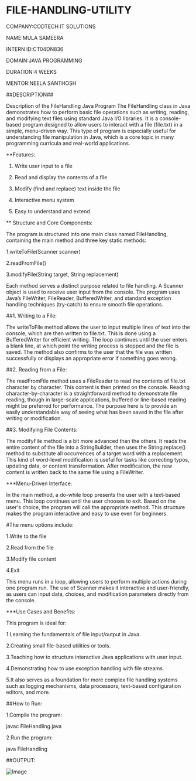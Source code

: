 # FILE-HANDLING-UTILITY

COMPANY:CODTECH IT SOLUTIONS

NAME:MULA SAMEERA

INTERN ID:CT04DN836

DOMAIN:JAVA PROGRAMMING

DURATION:4 WEEKS

MENTOR:NEELA SANTHOSH

##DESCRIPTION##

Description of the FileHandling Java Program
The FileHandling class in Java demonstrates how to perform basic file operations such as writing, reading, and modifying text files using standard Java I/O libraries. It is a console-based program designed to allow users to interact with a file (file.txt) in a simple, menu-driven way. This type of program is especially useful for understanding file manipulation in Java, which is a core topic in many programming curricula and real-world applications.

**Features:

1. Write user input to a file

2. Read and display the contents of a file

3. Modify (find and replace) text inside the file

4. Interactive menu system

5. Easy to understand and extend

** Structure and Core Components:

The program is structured into one main class named FileHandling, containing the main method and three key static methods:

1.writeToFile(Scanner scanner)

2.readFromFile()

3.modifyFile(String target, String replacement)

Each method serves a distinct purpose related to file handling. A Scanner object is used to receive user input from the console. The program uses Java’s FileWriter, FileReader, BufferedWriter, and standard exception handling techniques (try-catch) to ensure smooth file operations.

##1. Writing to a File:

The writeToFile method allows the user to input multiple lines of text into the console, which are then written to file.txt. This is done using a BufferedWriter for efficient writing. The loop continues until the user enters a blank line, at which point the writing process is stopped and the file is saved. The method also confirms to the user that the file was written successfully or displays an appropriate error if something goes wrong.

##2. Reading from a File:

The readFromFile method uses a FileReader to read the contents of file.txt character by character. This content is then printed on the console. Reading character-by-character is a straightforward method to demonstrate file reading, though in large-scale applications, buffered or line-based reading might be preferred for performance. The purpose here is to provide an easily understandable way of seeing what has been saved in the file after writing or modification.

##3. Modifying File Contents:

The modifyFile method is a bit more advanced than the others. It reads the entire content of the file into a StringBuilder, then uses the String.replace() method to substitute all occurrences of a target word with a replacement. This kind of word-level modification is useful for tasks like correcting typos, updating data, or content transformation. After modification, the new content is written back to the same file using a FileWriter.

 ***Menu-Driven Interface:
 
In the main method, a do-while loop presents the user with a text-based menu. This loop continues until the user chooses to exit. Based on the user's choice, the program will call the appropriate method. This structure makes the program interactive and easy to use even for beginners.

#The menu options include:

1.Write to the file

2.Read from the file

3.Modify file content

4.Exit

This menu runs in a loop, allowing users to perform multiple actions during one program run. The use of Scanner makes it interactive and user-friendly, as users can input data, choices, and modification parameters directly from the console.

***Use Cases and Benefits:

This program is ideal for:

1.Learning the fundamentals of file input/output in Java.

2.Creating small file-based utilities or tools.

3.Teaching how to structure interactive Java applications with user input.

4.Demonstrating how to use exception handling with file streams.

5.It also serves as a foundation for more complex file handling systems such as logging mechanisms, data processors, text-based configuration editors, and more.

##How to Run:

1.Compile the program:

javac FileHandling.java

2.Run the program:

java FileHandling

##OUTPUT:

![Image](https://github.com/user-attachments/assets/d7bf898b-ef8a-40d8-aef6-d2d21abd4fc3)


